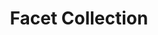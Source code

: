 ---
title: "Facet Collection"
description: "Design by Javier Palomares

Enhance the look of hospitality environments with this modern trash can, thoughtfully crafted to blend style with functionality. Its bold geometric form and slightly tapered silhouette add a sophisticated touch, making it an ideal choice for upscale hotels, restaurants, and lounges.

Constructed from durable materials, this trash can is offered in a variety of powder-coated finishes, with optional metal trim for an added layer of refinement. The sharp, faceted design delivers visual intrigue while maintaining a sleek, professional aesthetic that suits contemporary interiors.

Designed to withstand the demands of high-traffic spaces, FACET combines practicality with elegance. The wide opening allows for easy waste disposal, while the sturdy base ensures stability on various surfaces.

Perfect as an accent piece for lobbies, hallways, and guest rooms, this stylish trash can elevates the overall design experience while keeping spaces tidy and organized. A must-have for designers and facility managers looking for a chic, functional waste management solution that complements modern interiors."
specifications: 
  dimensions: "26.5\"w x 16.75\"d x 34\"h"
  capacity: "17 gallon liner included"
  designer: "Javier Palomares"
coverImage: "https://pub-2fa7464bdf334fa9832ed14fe5565b2e.r2.dev/collectioncover/cover5.jpg"
heroImage: "https://pub-2fa7464bdf334fa9832ed14fe5565b2e.r2.dev/facet/facet-2.jpg"
mainProductImage: "https://pub-2fa7464bdf334fa9832ed14fe5565b2e.r2.dev/facet/facet-1.jpg"
colorVariations:
  - name: "Carbon/Pewter"
    image: "https://pub-2fa7464bdf334fa9832ed14fe5565b2e.r2.dev/facet/facet-1.jpg"
    alt: "Facet collection trash can in carbon/pewter"
  - name: "Lava/Mink"
    image: "https://pub-2fa7464bdf334fa9832ed14fe5565b2e.r2.dev/facet/facet-4.jpg"
    alt: "Facet collection trash can in lava/mink"
  - name: "Patina/Sahara"
    image: "https://pub-2fa7464bdf334fa9832ed14fe5565b2e.r2.dev/facet/facet-5.jpg"
    alt: "Facet collection trash can in patina/sahara"
  - name: "Mink/Lava"
    image: "https://pub-2fa7464bdf334fa9832ed14fe5565b2e.r2.dev/facet/facet-6.jpg"
    alt: "Facet collection trash can in mink/lava"
  - name: "Pearl White/Topaz"
    image: "https://pub-2fa7464bdf334fa9832ed14fe5565b2e.r2.dev/facet/facet-7.jpg"
    alt: "Facet collection trash can in pearl white/topaz"
  - name: "Topaz/Pewter"
    image: "https://pub-2fa7464bdf334fa9832ed14fe5565b2e.r2.dev/facet/facet-8.jpg"
    alt: "Facet collection trash can in topaz/pewter"
  
buyNowLink: "https://example.com/buy/facet-collection"
downloadPdfLink: "https://elitehospitalityusa.com/wp-content/uploads/2025/05/Facet_1041.pdf"
metalOptionsLink: "https://elitehospitalityusa.com/wp-content/uploads/2025/02/Options_Metal_bins.pdf"
seo:
  title: "Facet Collection - Minimalist Waste Solutions"
  description: "Discover our Facet collection of clean, minimalist trash cans and waste receptacles. Perfect for modern offices and contemporary spaces."
  keywords: "facet collection, minimalist waste bins, modern trash cans, contemporary receptacles"
--- 